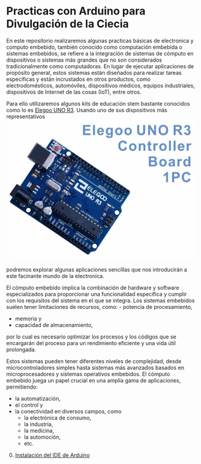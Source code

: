 # Practicas con Arduino para Divulgación de la Ciecia

En este repositorio realizaremos algunas practicas básicas de electronica y computo embebido, también conocido como computación embebida o sistemas embebidos, se refiere a la integración de sistemas de cómputo en dispositivos o sistemas más grandes que no son considerados tradicionalmente como computadoras. En lugar de ejecutar aplicaciones de propósito general, estos sistemas están diseñados para realizar tareas específicas y están incrustados en otros productos, como electrodomésticos, automóviles, dispositivos médicos, equipos industriales, dispositivos de Internet de las cosas (IoT), entre otros.

Para ello utilizaremos algunos kits de educación stem bastante conocidos como lo es [Elegoo UNO R3](http://www.elegoo.com). Usando uno de sus dispositivos más representativos 
![elegoo](./images/elego_uno.png)

podremos explorar algunas aplicaciones sencillas que nos introducirán a este facinante mundo de la electronica.

El cómputo embebido implica la combinación de hardware y software especializados para proporcionar una funcionalidad específica y cumplir con los requisitos del sistema en el que se integra. Los sistemas embebidos suelen tener limitaciones de recursos, como: - potencia de procesamiento, 
- memoria y 
- capacidad de almacenamiento, 

por lo cual es necesario optimizar los procesos y los códigos que se encargarán del proceso para un rendimiento eficiente y una vida útil prolongada.

Estos sistemas pueden tener diferentes niveles de complejidad, desde microcontroladores simples hasta sistemas más avanzados basados en microprocesadores y sistemas operativos embebidos. El cómputo embebido juega un papel crucial en una amplia gama de aplicaciones, permitiendo:
- la automatización, 
- el control y 
- la conectividad en diversos campos, como 
    - la electrónica de consumo, 
    - la industria, 
    - la medicina, 
    - la automoción, 
    - etc.



0. [Instalación del IDE de Arduino](./chapter_00.md)

